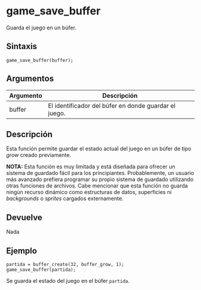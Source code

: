 # game_save_buffer

Guarda el juego en un búfer.

## Sintaxis

  
```gml  
game_save_buffer(buffer);  
```  

## Argumentos

Argumento|Descripción|  
---|---|  
buffer|El identificador del búfer en donde guardar el juego.|  

## Descripción

Esta función permite guardar el estado actual del juego en un búfer de tipo _grow_ creado previamente.  
  
**NOTA:** Esta función es muy limitada y está diseñada para ofrecer un sistema de guardado fácil para los principiantes. Probablemente, un usuario más avanzado prefiera programar su propio sistema de guardado utilizando otras funciones de archivos. Cabe mencionar que esta función no guarda ningún recurso dinámico como estructuras de datos, superficies ni _backgrounds_ o _sprites_ cargados externamente.

## Devuelve

Nada

## Ejemplo

  
```gml  
partida = buffer_create(32, buffer_grow, 1);  
game_save_buffer(partida);  
```  
Se guarda el estado del juego en el búfer `partida`.